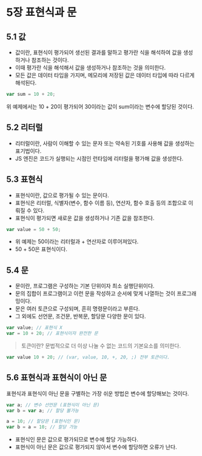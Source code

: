 # 5장 표현식과 문

## 5.1 값
- 값이란, 표현식이 평가되어 생선된 결과를 말하고 평가란 식을 해석하여 값을 생성하거나 참조하는 것이다.
- 이때 평가란 식을 해석해서 값을 생성하거나 참조하는 것을 의미한다.
- 모든 값은 데이터 타입을 가지며, 메모리에 저장된 값은 데이터 타입에 따라 다르게 해석된다.

```javascript
var sum = 10 + 20;
```

위 예제에서는 10 + 20이 평가되어 30이라는 값이 sum이라는 변수에 할당된 것이다.

## 5.2 리터럴
- 리터럴이란, 사람이 이해할 수 있는 문자 또는 약속된 기호를 사용해 값을 생성하는 표기법이다.
- JS 엔진은 코드가 실행되는 시점인 런타임에 리터럴을 평가해 값을 생성한다.

## 5.3 표현식
- 표현식이란, 값으로 평가될 수 있는 문이다.
- 표현식은 리터럴, 식별자(변수, 함수 이름 등), 연산자, 함수 호출 등의 조합으로 이뤄질 수 있다.
- 표현식이 평가되면 새로운 값을 생성하거나 기존 값을 참조한다.

```javascript
var value = 50 + 50;
```
- 위 예제는 50이라는 리터럴과 + 연산자로 이루어져있다.
- 50 + 50은 표현식이다.

## 5.4 문
- 문이란, 프로그램은 구성하는 기본 단위이자 최소 실행단위이다.
- 문의 집합이 프로그램이고 이런 문을 작성하고 순서에 맞게 나열하는 것이 프로그래밍이다.
- 문은 여러 토큰으로 구성되며, 흔히 명령문이라고 부른다.
- 그 외에도 선언문, 조건문, 반복문, 할당문 다양한 문이 있다.

```javascript
var value; // 표현식 X
var = 10 + 20; // 표현식이자 완전한 문
```

> 토큰이란? 문법적으로 더 이상 나눌 수 없는 코드의 기본요소를 의미한다.
```javascript
var value 10 + 20; // (var, value, 10, +, 20, ;) 전부 토큰이다.
```

## 5.6 표현식과 표현식이 아닌 문

표현식과 표현식이 아닌 문을 구별하는 가장 쉬운 방법은 변수에 할당해보는 것이다.
```javascript
var a; // 변수 선언문 (표현식이 아닌 문)
var b = var a; // 할당 불가능

a = 10; // 할당문 (표현식인 문)
var b = a = 10; // 할당 가능
```

- 표현식인 문은 값으로 평가되므로 변수에 할당 가능하다.
- 표현식이 아닌 문은 값으로 평가되지 않아서 변수에 할당하면 오류가 난다.
